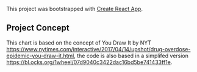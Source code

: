 This project was bootstrapped with [Create React App](https://github.com/facebook/create-react-app).

## Project Concept 
 This chart is based on the concept of You Draw It by NYT https://www.nytimes.com/interactive/2017/04/14/upshot/drug-overdose-epidemic-you-draw-it.html, the code is also based in a simplifed version https://bl.ocks.org/1wheel/07d9040c3422dac16bd5be741433ff1e.

